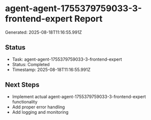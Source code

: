 # agent-agent-1755379759033-3-frontend-expert Report

Generated: 2025-08-18T11:16:55.991Z

## Status
- Task: agent-agent-1755379759033-3-frontend-expert
- Status: Completed
- Timestamp: 2025-08-18T11:16:55.991Z

## Next Steps
- Implement actual agent-agent-1755379759033-3-frontend-expert functionality
- Add proper error handling
- Add logging and monitoring
